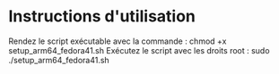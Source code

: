 # Instructions d'utilisation
Rendez le script exécutable avec la commande : chmod +x setup_arm64_fedora41.sh
Exécutez le script avec les droits root : sudo ./setup_arm64_fedora41.sh

